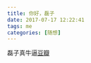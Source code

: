 ```yaml
---
title: 你好，磊子
date: 2017-07-17 12:22:41
tags: me
categories: [随想]
---
```

 磊子真牛逼[豆瓣](https://www.douban.com)


